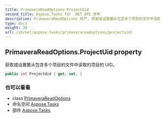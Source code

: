 ```yaml
---
title: PrimaveraReadOptions.ProjectUid
second_title: Aspose.Tasks for .NET API 参考
description: PrimaveraReadOptions 财产. 获取或设置要从包含多个项目的文件中读取的项目的 UID
type: docs
weight: 30
url: /zh/net/aspose.tasks/primaverareadoptions/projectuid/
---
```

## PrimaveraReadOptions.ProjectUid property

获取或设置要从包含多个项目的文件中读取的项目的 UID。

```csharp
public int ProjectUid { get; set; }
```

### 也可以看看

* class [PrimaveraReadOptions](../)
* 命名空间 [Aspose.Tasks](../../primaverareadoptions/)
* 部件 [Aspose.Tasks](../../../)


